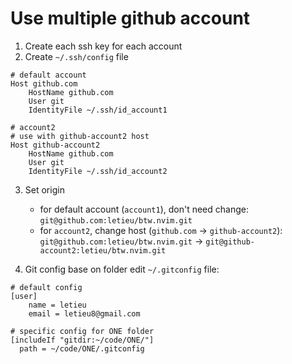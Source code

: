 # Use multiple github account

1. Create each ssh key for each account
2. Create `~/.ssh/config` file
```sshconfig
# default account
Host github.com
	HostName github.com
	User git
	IdentityFile ~/.ssh/id_account1

# account2
# use with github-account2 host
Host github-account2
	HostName github.com
	User git
	IdentityFile ~/.ssh/id_account2
```
3. Set origin
    - for default account (`account1`), don't need change: `git@github.com:letieu/btw.nvim.git`
    - for `account2`, change host (`github.com` -> `github-account2`): `git@github.com:letieu/btw.nvim.git` -> `git@github-account2:letieu/btw.nvim.git`

4. Git config base on folder
edit `~/.gitconfig` file:
```gitconfig
# default config
[user]
	name = letieu
	email = letieu8@gmail.com

# specific config for ONE folder
[includeIf "gitdir:~/code/ONE/"]
  path = ~/code/ONE/.gitconfig

```

